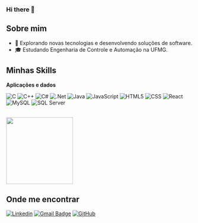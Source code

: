 ### Hi there 👋

## Sobre mim

- 🤔 Explorando novas tecnologias e desenvolvendo soluções de software.
- 🎓 Estudando Engenharia de Controle e Automação na UFMG.

## Minhas Skills

**Aplicações e dados**

![C](	https://img.shields.io/badge/C-00599C?logo=c&logoColor=white&style=for-the-badge)
![C++](https://img.shields.io/badge/C%2B%2B-00599C?logo=c%2B%2B&logoColor=white&style=for-the-badge)
![C#](https://img.shields.io/badge/C%23-239120?logo=c-sharp&logoColor=white&style=for-the-badge)
![.Net](https://img.shields.io/badge/.NET-5C2D91?logo=.net&logoColor=white&style=for-the-badge)
![Java](https://img.shields.io/badge/Java-ED8B00?logo=java&logoColor=white&style=for-the-badge)
![JavaScript](https://img.shields.io/badge/JavaScript-F7DF1E?logo=javascript&logoColor=black&style=for-the-badge)
![HTML5](https://img.shields.io/badge/HTML-239120?logo=html5&logoColor=white&style=for-the-badge)
![CSS](https://img.shields.io/badge/CSS-239120?logo=css3&logoColor=white&style=for-the-badge)
![React](https://img.shields.io/badge/React-20232A?logo=react&logoColor=61DAFB&style=for-the-badge)
![MySQL](https://img.shields.io/badge/MySQL-20232A?logo=mysql&logoColor=white&style=for-the-badge)
![SQL Server](https://img.shields.io/badge/SQL_Server-CC2927?logo=microsoft-sql-server&logoColor=white&style=for-the-badge)


<br/>

<a href="https://github.com/joaovitor1704" title="Perfil do João Vitor">
  <img height="180em" src="https://github-readme-stats.vercel.app/api?username=joaovitor1704&theme=dracula&show_icons=true" />
</a>

## Onde me encontrar

[![Linkedin](https://img.shields.io/badge/-joaovitoralves-blue?style=flat-square&logo=Linkedin&logoColor=white&link=https://www.linkedin.com/in/joaovitor-alves/)](https://www.linkedin.com/in/joaovitor-alves/)
[![Gmail Badge](https://img.shields.io/badge/-joaovitor1alves7@gmail.com-006bed?style=flat-square&logo=Gmail&logoColor=white&link=mailto:joaovitor1alves7@gmail.com)](mailto:joaovitor1alves7@gmail.com)
[![GitHub](https://img.shields.io/github/followers/joaovitor1704?label=follow&style=social)](https://github.com/joaovitor1704)
<!--
**joaovitor1704/joaovitor1704** is a ✨ _special_ ✨ repository because its `README.md` (this file) appears on your GitHub profile.

Here are some ideas to get you started:

- 🔭 I’m currently working on ...
- 🌱 I’m currently learning ...
- 👯 I’m looking to collaborate on ...
- 🤔 I’m looking for help with ...
- 💬 Ask me about ...
- 📫 How to reach me: ...
- 😄 Pronouns: ...
- ⚡ Fun fact: ...
-->
